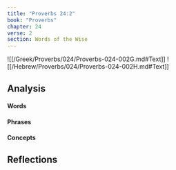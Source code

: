 ```yaml
---
title: "Proverbs 24:2"
book: "Proverbs"
chapter: 24
verse: 2
section: Words of the Wise
---
```

![[/Greek/Proverbs/024/Proverbs-024-002G.md#Text]]
![[/Hebrew/Proverbs/024/Proverbs-024-002H.md#Text]]

## Analysis

#### Words

#### Phrases

#### Concepts

## Reflections
